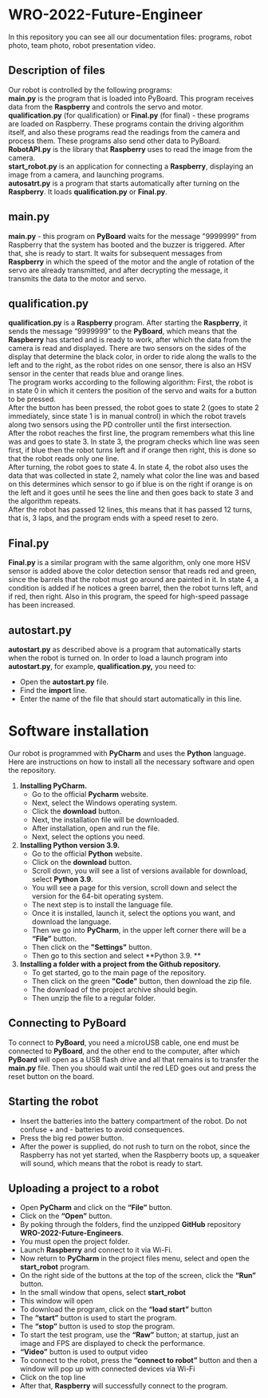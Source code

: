 WRO-2022-Future-Engineer
===========================

In this repository you can see all our documentation files: programs, robot photo, team photo, robot presentation video.  

Description of files
---------------------------
Our robot is controlled by the following programs:  
**main.py** is the program that is loaded into PyBoard. This program receives data from the **Raspberry** and controls the servo and motor.  
**qualification.py** (for qualification) or **Final.py** (for final) - these programs are loaded on Raspberry. These programs contain the driving algorithm itself, and also these programs read the readings from the camera and process them. These programs also send other data to PyBoard.  
**RobotAPI.py** is the library that **Raspberry** uses to read the image from the camera.  
**start_robot.py** is an application for connecting a **Raspberry**, displaying an image from a camera, and launching programs.  
**autosatrt.py** is a program that starts automatically after turning on the **Raspberry**. It loads **qualification.py** or **Final.py**.  

main.py
---------------------------
**main.py** - this program on **PyBoard** waits for the message "9999999" from Raspberry that the system has booted and the buzzer is triggered. After that, she is ready to start. It waits for subsequent messages from **Raspberry** in which the speed of the motor and the angle of rotation of the servo are already transmitted, and after decrypting the message, it transmits the data to the motor and servo.

qualification.py
---------------------------
**qualification.py** is a **Raspberry** program. After starting the **Raspberry**, it sends the message “9999999” to the **PyBoard**, which means that the **Raspberry** has started and is ready to work, after which the data from the camera is read and displayed. There are two sensors on the sides of the display that determine the black color, in order to ride along the walls to the left and to the right, as the robot rides on one sensor, there is also an HSV sensor in the center that reads blue and orange lines.  
The program works according to the following algorithm:
First, the robot is in state 0 in which it centers the position of the servo and waits for a button to be pressed.  
After the button has been pressed, the robot goes to state 2 (goes to state 2 immediately, since state 1 is in manual control) in which the robot travels along two sensors using the PD controller until the first intersection.  
After the robot reaches the first line, the program remembers what this line was and goes to state 3. In state 3, the program checks which line was seen first, if blue then the robot turns left and if orange then right, this is done so that the robot reads only one line.  
After turning, the robot goes to state 4. In state 4, the robot also uses the data that was collected in state 2, namely what color the line was and based on this determines which sensor to go if blue is on the right if orange is on the left and it goes until he sees the line and then goes back to state 3 and the algorithm repeats.  
After the robot has passed 12 lines, this means that it has passed 12 turns, that is, 3 laps, and the program ends with a speed reset to zero.

Final.py
---------------------------
**Final.py** is a similar program with the same algorithm, only one more HSV sensor is added above the color detection sensor that reads red and green, since the barrels that the robot must go around are painted in it. In state 4, a condition is added if he notices a green barrel, then the robot turns left, and if red, then right. Also in this program, the speed for high-speed passage has been increased.

autostart.py
---------------------------
**autostart.py** as described above is a program that automatically starts when the robot is turned on. In order to load a launch program into **autostart.py**, for example, **qualification.py,** you need to:  
* Open the **autostart.py** file.
* Find the **import** line.
* Enter the name of the file that should start automatically in this line.


Software installation
===========================
Our robot is programmed with **PyCharm** and uses the **Python** language. Here are instructions on how to install all the necessary software and open the repository.
1. **Installing PyCharm.**
	* Go to the official **Pycharm** website.
	* Next, select the Windows operating system.
	* Click the **download** button.
	* Next, the installation file will be downloaded.
	* After installation, open and run the file.
	* Next, select the options you need.
2. **Installing Python version 3.9.**
	* Go to the official **Python** website.
	* Click on the **download** button.
	* Scroll down, you will see a list of versions available for download, select **Python 3.9.**
	* You will see a page for this version, scroll down and select the version for the 64-bit operating system.
	* The next step is to install the language file.
	* Once it is installed, launch it, select the options you want, and download the language.
	* Then we go into **PyCharm**, in the upper left corner there will be a **“File”** button.
	* Then click on the **"Settings"** button.
	* Then go to this section and select **Python 3.9.  **
2. **Installing a folder with a project from the Github repository.**
	* To get started, go to the main page of the repository.
	* Then click on the green **"Code"** button, then download the zip file.
	* The download of the project archive should begin.
	* Then unzip the file to a regular folder.

Connecting to PyBoard
---------------------------
To connect to **PyBoard**, you need a microUSB cable, one end must be connected to **PyBoard**, and the other end to the computer, after which **PyBoard** will open as a USB flash drive and all that remains is to transfer the **main.py** file. Then you should wait until the red LED goes out and press the reset button on the board.

Starting the robot
---------------------------
* Insert the batteries into the battery compartment of the robot. Do not confuse + and - batteries to avoid consequences.
* Press the big red power button.
* After the power is supplied, do not rush to turn on the robot, since the Raspberry has not yet started, when the Raspberry boots up, a squeaker will sound, which means that the robot is ready to start.

Uploading a project to a robot
---------------------------
* Open **PyCharm** and click on the **“File”** button.
* Click on the **“Open”** button.
* By poking through the folders, find the unzipped **GitHub** repository **WRO-2022-Future-Engineers**.
* You must open the project folder.
* Launch **Raspberry** and connect to it via Wi-Fi.
* Now return to **PyCharm** in the project files menu, select and open the **start_robot** program.
* On the right side of the buttons at the top of the screen, click the **“Run”** button.
* In the small window that opens, select **start_robot**
* This window will open
* To download the program, click on the **“load start”** button
* The **“start”** button is used to start the program.
* The **“stop”** button is used to stop the program.
* To start the test program, use the **“Raw”** button; at startup, just an image and FPS are displayed to check the performance.
* **“Video”** button is used to output video
* To connect to the robot, press the **“connect to robot”** button and then a window will pop up with connected devices via Wi-Fi
* Click on the top line
* After that, **Raspberry** will successfully connect to the program.
